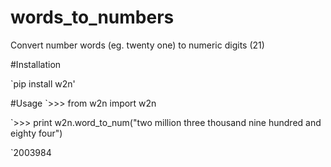 # words_to_numbers
Convert number words (eg. twenty one) to numeric digits (21)

#Installation

`pip install w2n'

#Usage
`>>> from w2n import w2n  

`>>> print w2n.word_to_num("two million three thousand nine hundred and eighty four")  

`2003984  
